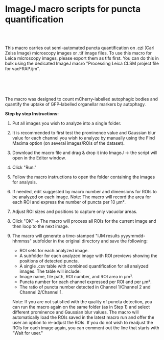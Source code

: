 # ImageJ macro scripts for puncta quantification

</br>
</br>

This macro carries out semi-automated puncta quantification on .czi (Carl Zeiss Image) microscopy images or .tif image files.
To use this macro for Leica microscopy images, please export them as tifs first. You can do this in bulk using the dedicated ImageJ macro "Processing Leica CLSM project file for vacFRAP.ijm".
</br> </br> </br></br> </br>

The macro was designed to count mCherry-labelled autophagic bodies and quantify the uptake of GFP-labelled organellar markers by autophagy.

**Step by step Instructions:**

1. Put all images you wish to analyze into a single folder.

2. It is recommended to first test the prominence value and Gaussian blur value for each channel you wish to analyze by manually using the Find Maxima option (on several images/ROIs of the dataset).

3.  Download the macro file and drag & drop it into ImageJ -> the script will open in the Editor window.

4. Click "Run."

5. Follow the macro instructions to open the folder containing the images for analysis.

6. If needed, edit suggested by macro number and dimensions for ROIs to be analyzed on each image. Note: The macro will record the area for each ROI and express the number of puncta per 10 µm².

7. Adjust ROI sizes and positions to capture only vacuolar areas.

8. Click "OK" -> The macro will process all ROIs for the current image and then loop to the next image.

7. The macro will generate a time-stamped "IJM results yyyymmdd-hhmmss" subfolder in the original directory and save the following:

   - ROI sets for each analyzed image.
   - A subfolder for each analyzed image with ROI previews showing the positions of detected puncta.
   - A single .csv table with combined quantification for all analyzed images. The table will include:
   - Image name, file path, ROI number, and ROI area in µm².
   - Puncta number for each channel expressed per ROI and per µm². 
   - The ratio of puncta number detected in Channel 1/Channel 2 and Channel 2/Channel 1.

    Note: If you are not satisfied with the quality of puncta detection, you can run the macro again on the same folder (as in Step 1) and select different prominence and Gaussian blur values. The macro will automatically load the ROIs saved in the latest macro run and offer the user an option to re-adjust the ROIs. If you do not wish to readjust the ROIs for each image again, you can comment out the line that starts with "Wait for user."
